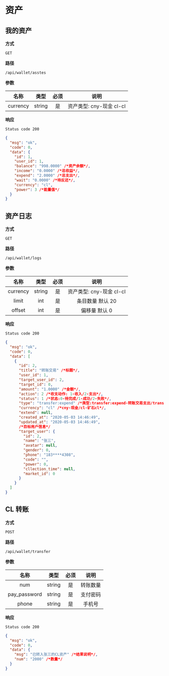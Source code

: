 # 资产

## 我的资产

**方式**

`GET`

**路径**

`/api/wallet/asstes`

**参数**

|   名称   |  类型  | 必须 |           说明           |
| :------: | :----: | :--: | :----------------------: |
| currency | string |  是  | 资产类型: cny-现金 cl-cl |

**响应**

`Status code 200`

```json
{
  "msg": "ok",
  "code": 0,
  "data": {
    "id": 1,
    "user_id": 1,
    "balance": "998.0000" /*资产余额*/,
    "income": "0.0000" /*总收益*/,
    "expend": "2.0000" /*总支出*/,
    "wait": "0.0000" /*待反还*/,
    "currency": "cl",
    "power": 3 /*能量值*/
  }
}
```

## 资产日志

**方式**

`GET`

**路径**

`/api/wallet/logs`

**参数**

|   名称   |  类型  | 必须 |           说明           |
| :------: | :----: | :--: | :----------------------: |
| currency | string |  是  | 资产类型: cny-现金 cl-cl |
|  limit   |  int   |  是  |     条目数量 默认 20     |
|  offset  |  int   |  是  |      偏移量 默认 0       |

**响应**

`Status code 200`

```json
{
  "msg": "ok",
  "code": 0,
  "data": [
    {
      "id": 2,
      "title": "转账交易" /*标题*/,
      "user_id": 1,
      "target_user_id": 2,
      "target_id": 0,
      "amount": "1.0000" /*金额*/,
      "action": 2 /*收支动作: 1-收入/2-支出*/,
      "status": 1 /*状态:0-待完成/1-成功/2-失败*/,
      "type": "transfer:expend" /*类型:transfer:expend-转账交易支出/transfer:income-转账交易收入/goods:deduct-商品抵扣*/,
      "currency": "cl" /*cny-现金/cl-矿石cl*/,
      "extend": null,
      "created_at": "2020-05-03 14:46:49",
      "updated_at": "2020-05-03 14:46:49",
      /*目标用户信息*/
      "target_user": {
        "id": 2,
        "name": "张三",
        "avatar": null,
        "gender": 0,
        "phone": "183****4308",
        "code": "",
        "power": 0,
        "cllection_time": null,
        "market_id": 0
      }
    }
  ]
}
```

## CL 转账

**方式**

`POST`

**路径**

`/api/wallet/transfer`

**参数**

|     名称     |  类型  | 必须 |   说明   |
| :----------: | :----: | :--: | :------: |
|     num      | string |  是  | 转账数量 |
| pay_password | string |  是  | 支付密码 |
|    phone     | string |  是  |  手机号  |

**响应**

`Status code 200`

```json
{
  "msg": "ok",
  "code": 0,
  "data": {
    "msg": "已转入张三的CL资产" /*结果说明*/,
    "num": "2000" /*数量*/
  }
}
```
